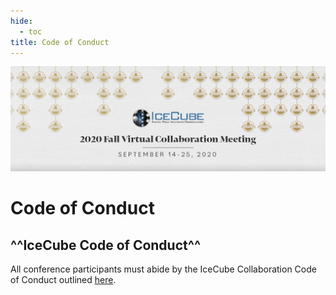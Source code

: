 ```yaml
---
hide:
  - toc
title: Code of Conduct
---
```


![2020 Fall Virtual Collaboration Meeting](Fall-Collab_Web-Banner_Draft-4_1200x400.jpg)

# Code of Conduct

## **^^IceCube Code of Conduct^^**

All conference participants must abide by the IceCube Collaboration Code of Conduct outlined 
[here](IceCube%20Collaboration%20Code%20of%20Conduct-1.pdf).
